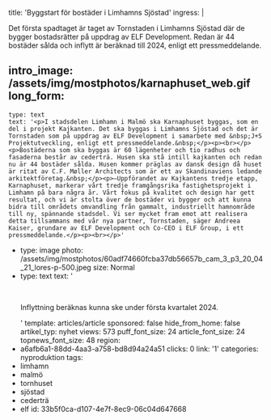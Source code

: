 title: 'Byggstart för bostäder i Limhamns Sjöstad'
ingress: |
  <p>Det första spadtaget är taget av Tornstaden i Limhamns Sjöstad där de bygger bostadsrätter på uppdrag av ELF Development. Redan är 44 bostäder sålda och inflytt är beräknad till 2024, enligt ett pressmeddelande.
  </p>
  
intro_image: /assets/img/mostphotos/karnaphuset_web.gif
long_form:
  -
    type: text
    text: '<p>I stadsdelen Limhamn i Malmö ska Karnaphuset byggas, som en del i projekt Kajkanten. Det ska byggas i Limhamns Sjöstad och det är Tornstaden som på uppdrag av ELF Development i samarbete med &nbsp;J+S Projektutveckling, enligt ett pressmeddelande.&nbsp;</p><p><br></p><p>Bostäderna som ska byggas är 60 lägenheter och tio radhus och fasaderna består av cederträ. Husen ska stå intill kajkanten och redan nu är 44 bostäder sålda. Husen kommer präglas av dansk design då huset är ritat av C.F. Møller Architects som är ett av Skandinaviens ledande arkitektföretag.&nbsp;</p><p>–Uppförandet av Kajkantens tredje etapp, Karnaphuset, markerar vårt tredje framgångsrika fastighetsprojekt i Limhamn på bara några år. Vårt fokus på kvalitet och design har gett resultat, och vi är stolta över de bostäder vi bygger och att kunna bidra till områdets omvandling från gammalt, industriellt hamnområde till ny, spännande stadsdel. Vi ser mycket fram emot att realisera detta tillsammans med vår nya partner, Tornstaden, säger Andreea Kaiser, grundare av ELF Development och Co-CEO i ELF Group, i ett pressmeddelande.</p><p><br></p>'
  -
    type: image
    photo: /assets/img/mostphotos/60adf74660fcba37db56657b_cam_3_p3_20_04_21_lores-p-500.jpeg
    size: Normal
  -
    type: text
    text: '<p><br></p><p>Inflyttning beräknas kunna ske under första kvartalet 2024.</p>'
template: articles/article
sponsored: false
hide_from_home: false
artikel_typ: nyhet
views: 573
puff_font_size: 24
article_font_size: 24
topnews_font_size: 48
region:
  - a6afb6a1-88dd-4aa3-a758-bd8d94a24a51
clicks: 0
link: '1'
categories: nyproduktion
tags:
  - limhamn
  - malmö
  - tornhuset
  - sjöstad
  - cederträ
  - elf
id: 33b5f0ca-d107-4e7f-8ec9-06c04d647668
